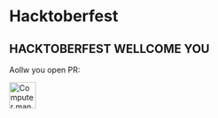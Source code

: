 # Hacktoberfest
<!DOCTYPE html>
<html>
<body>

<h2>HACKTOBERFEST WELLCOME YOU</h2>

<p>Aollw you open PR:</p>

<img src="programming.gif" alt="Computer man" style="width:48px;height:48px;">

</body>
</html>
